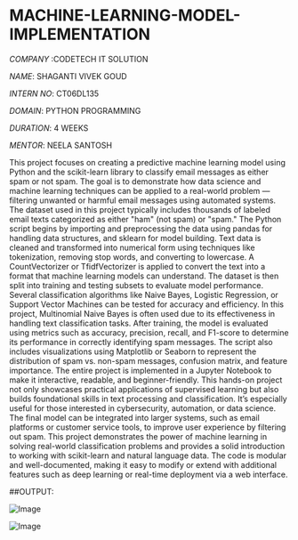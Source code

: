 # MACHINE-LEARNING-MODEL-IMPLEMENTATION

*COMPANY* :CODETECH IT SOLUTION

*NAME*: SHAGANTI VIVEK GOUD

*INTERN NO*: CT06DL135

*DOMAIN*: PYTHON PROGRAMMING

*DURATION*: 4 WEEKS

*MENTOR*: NEELA SANTOSH

This project focuses on creating a predictive machine learning model using Python and the scikit-learn library to classify email messages as either spam or not spam. The goal is to demonstrate how data science and machine learning techniques can be applied to a real-world problem — filtering unwanted or harmful email messages using automated systems. The dataset used in this project typically includes thousands of labeled email texts categorized as either "ham" (not spam) or "spam." The Python script begins by importing and preprocessing the data using pandas for handling data structures, and sklearn for model building. Text data is cleaned and transformed into numerical form using techniques like tokenization, removing stop words, and converting to lowercase. A CountVectorizer or TfidfVectorizer is applied to convert the text into a format that machine learning models can understand. The dataset is then split into training and testing subsets to evaluate model performance. Several classification algorithms like Naive Bayes, Logistic Regression, or Support Vector Machines can be tested for accuracy and efficiency. In this project, Multinomial Naive Bayes is often used due to its effectiveness in handling text classification tasks. After training, the model is evaluated using metrics such as accuracy, precision, recall, and F1-score to determine its performance in correctly identifying spam messages. The script also includes visualizations using Matplotlib or Seaborn to represent the distribution of spam vs. non-spam messages, confusion matrix, and feature importance. The entire project is implemented in a Jupyter Notebook to make it interactive, readable, and beginner-friendly. This hands-on project not only showcases practical applications of supervised learning but also builds foundational skills in text processing and classification. It’s especially useful for those interested in cybersecurity, automation, or data science. The final model can be integrated into larger systems, such as email platforms or customer service tools, to improve user experience by filtering out spam. This project demonstrates the power of machine learning in solving real-world classification problems and provides a solid introduction to working with scikit-learn and natural language data. The code is modular and well-documented, making it easy to modify or extend with additional features such as deep learning or real-time deployment via a web interface.

##OUTPUT:

![Image](https://github.com/user-attachments/assets/26280661-9da9-4850-a51c-d37570a5bea5)


![Image](https://github.com/user-attachments/assets/bd092c5f-7ecf-4a87-b9e0-5915cb93374d)
